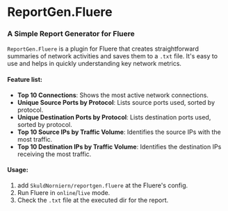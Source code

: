 # ReportGen.Fluere
### A Simple Report Generator for Fluere

`ReportGen.Fluere` is a plugin for Fluere that creates straightforward summaries of network activities and saves them to a `.txt` file. It's easy to use and helps in quickly understanding key network metrics.

#### Feature list:
- **Top 10 Connections**: Shows the most active network connections.
- **Unique Source Ports by Protocol**: Lists source ports used, sorted by protocol.
- **Unique Destination Ports by Protocol**: Lists destination ports used, sorted by protocol.
- **Top 10 Source IPs by Traffic Volume**: Identifies the source IPs with the most traffic.
- **Top 10 Destination IPs by Traffic Volume**: Identifies the destination IPs receiving the most traffic.

#### Usage:
1. add `SkuldNorniern/reportgen.fluere` at the Fluere's config.
2. Run Fluere in `online`/`live` mode.
3. Check the `.txt` file at the executed dir for the report.
